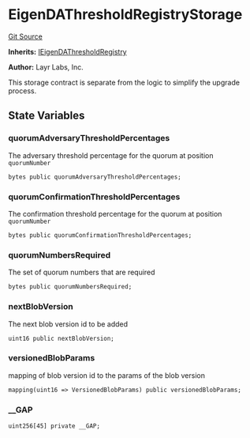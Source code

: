 # EigenDAThresholdRegistryStorage
[Git Source](https://github.com/Layr-Labs/eigenda/blob/538f0525d9ff112a8ba32701edaf2860a0ad7306/src/core/EigenDAThresholdRegistryStorage.sol)

**Inherits:**
[IEigenDAThresholdRegistry](/src/interfaces/IEigenDAThresholdRegistry.sol/interface.IEigenDAThresholdRegistry.md)

**Author:**
Layr Labs, Inc.

This storage contract is separate from the logic to simplify the upgrade process.


## State Variables
### quorumAdversaryThresholdPercentages
The adversary threshold percentage for the quorum at position `quorumNumber`


```solidity
bytes public quorumAdversaryThresholdPercentages;
```


### quorumConfirmationThresholdPercentages
The confirmation threshold percentage for the quorum at position `quorumNumber`


```solidity
bytes public quorumConfirmationThresholdPercentages;
```


### quorumNumbersRequired
The set of quorum numbers that are required


```solidity
bytes public quorumNumbersRequired;
```


### nextBlobVersion
The next blob version id to be added


```solidity
uint16 public nextBlobVersion;
```


### versionedBlobParams
mapping of blob version id to the params of the blob version


```solidity
mapping(uint16 => VersionedBlobParams) public versionedBlobParams;
```


### __GAP

```solidity
uint256[45] private __GAP;
```


